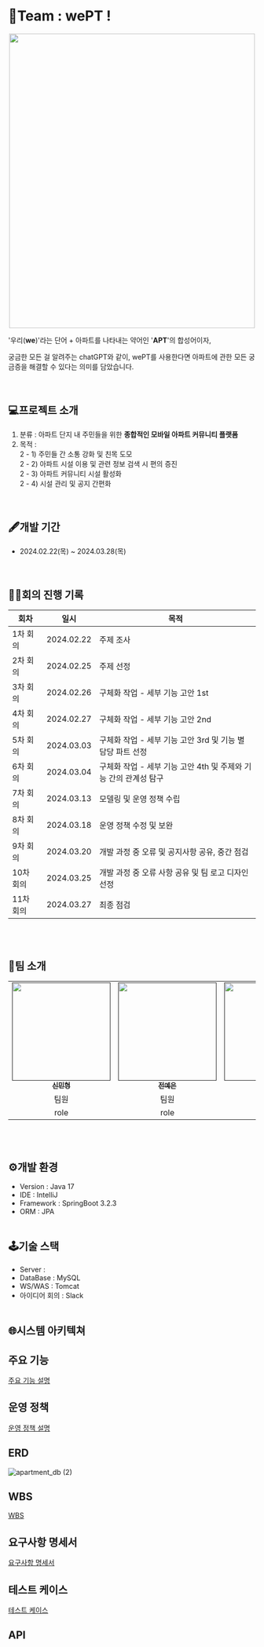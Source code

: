 # 🏡Team : wePT !
<center><img src="https://github.com/OrangeVinyl/community/assets/155809042/4782d336-dae7-464b-9f9c-c39572ffe349.png" width="500" height="600"></center>


'우리(**we**)'라는 단어 + 아파트를 나타내는 약어인 '**APT**'의 합성어이자,

궁금한 모든 걸 알려주는 chatGPT와 같이, wePT를 사용한다면 아파트에 관한 모든 궁금증을 해결할 수 있다는 의미를 담았습니다.
<br/> <br/> <br/>

## 💻프로젝트 소개
1. 분류 : 아파트 단지 내 주민들을 위한 **종합적인 모바일 아파트 커뮤니티 플랫폼**
2. 목적 : <br/>
  2 - 1) 주민들 간 소통 강화 및 친목 도모 <br/>
  2 - 2) 아파트 시설 이용 및 관련 정보 검색 시 편의 증진 <br/>
  2 - 3) 아파트 커뮤니티 시설 활성화 <br/>
  2 - 4) 시설 관리 및 공지 간편화 <br/>
<br/> <br/>

## 🖋개발 기간
* 2024.02.22(목) ~ 2024.03.28(목) <br/> <br/> <br/>

## 🧑‍🏫회의 진행 기록
|회차|일시|목적|
|------|---|---|
|1차 회의|2024.02.22|주제 조사|
|2차 회의|2024.02.25|주제 선정|
|3차 회의|2024.02.26|구체화 작업 - 세부 기능 고안 1st|
|4차 회의|2024.02.27|구체화 작업 - 세부 기능 고안 2nd|
|5차 회의|2024.03.03|구체화 작업 - 세부 기능 고안 3rd 및 기능 별 담당 파트 선정|
|6차 회의|2024.03.04|구체화 작업 - 세부 기능 고안 4th 및 주제와 기능 간의 관계성 탐구|
|7차 회의|2024.03.13|모델링 및 운영 정책 수립|
|8차 회의|2024.03.18|운영 정책 수정 및 보완|
|9차 회의|2024.03.20|개발 과정 중 오류 및 공지사항 공유, 중간 점검|
|10차 회의|2024.03.25|개발 과정 중 오류 사항 공유 및 팀 로고 디자인 선정|
|11차 회의|2024.03.27|최종 점검|

<br/> <br/>

## 🙌팀 소개
<table>
  <tbody>
    <tr>
      <td align="center"><a href=""><img src="" width="200px;" alt=""/><br /><sub><b>신민형</b></sub></a><br /></td>
      <td align="center"><a href=""><img src="" width="200px;" alt=""/><br /><sub><b>전예은</b></sub></a><br /></td>
      <td align="center"><a href=""><img src="https://avatars.githubusercontent.com/u/155809042?v=4" width="200px;" alt=""/><br /><sub><b> 정민지 </b></sub></a><br /></td>
      <td align="center"><a href=""><img src="" width="200px;" alt=""/><br /><sub><b>정현진</b></sub></a><br /></td>
      <td align="center"><a href=""><img src="" width="200px;" alt=""/><br /><sub><b>최수환</b></sub></a><br /></td>
    </tr>
    <tr>
      <td align="center">팀원</td>
<td align="center">팀원</td>
<td align="center">팀원</td>
<td align="center">팀원</td>
<td align="center">팀장</td>
    </tr>
    <tr>
<td align="center">role</td>
<td align="center">role</td>
<td align="center">role</td>
<td align="center">role</td>
<td align="center">role</td>
    </tr>
  </tbody>
</table>
<br/><br/>

## ⚙개발 환경
* Version : Java 17
* IDE : IntelliJ
* Framework : SpringBoot 3.2.3
* ORM : JPA
<br/><br/>

## 🕹기술 스택
* Server :
* DataBase : MySQL
* WS/WAS : Tomcat
* 아이디어 회의 : Slack
<br/><br/>

## 🌐시스템 아키텍쳐

## 주요 기능
[ 주요 기능 설명 ](https://github.com/OrangeVinyl/community/wiki/Page-contents)

## 운영 정책
[ 운영 정책 설명 ](https://github.com/OrangeVinyl/community/wiki/Policy)

## ERD
![apartment_db (2)](https://github.com/OrangeVinyl/community/assets/155809042/8622967c-a5c2-4a42-8ee2-fe8524ef83d1)

## WBS
[ WBS ](https://docs.google.com/spreadsheets/d/1Ffqo8JrjYhdHzeVf6qYqTs8XtUGNUl021muCPGRxwH4/edit?pli=1#gid=1819782736)

## 요구사항 명세서
[ 요구사항 명세서 ](https://docs.google.com/spreadsheets/d/1Ffqo8JrjYhdHzeVf6qYqTs8XtUGNUl021muCPGRxwH4/edit?pli=1#gid=75571384)

## 테스트 케이스
[ 테스트 케이스 ](https://docs.google.com/spreadsheets/d/1Ffqo8JrjYhdHzeVf6qYqTs8XtUGNUl021muCPGRxwH4/edit?pli=1#gid=780888939)

## API

